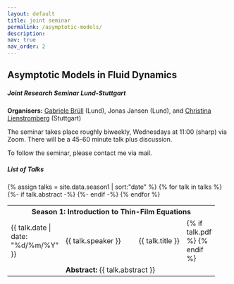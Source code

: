 ```yaml
---
layout: default
title: joint seminar
permalink: /asymptotic-models/
description:
nav: true
nav_order: 2
---
```



<h2> Asymptotic Models in Fluid Dynamics </h2>

<h5 class = "bottom-one"> Joint Research Seminar Lund-Stuttgart </h5>

<b>Organisers:</b> <a href="https://gabrielebruell.wordpress.com">Gabriele Brüll</a> (Lund), Jonas Jansen (Lund), and <a 
href="https://www.iadm.uni-stuttgart.de/team/Lienstromberg/">Christina Lienstromberg</a> (Stuttgart)

The seminar takes place roughly biweekly, Wednesdays at 11:00 (sharp) via Zoom. There will be a 45-60 minute talk plus discussion.

To follow the seminar, please contact me via mail.


<h5> List of Talks </h5>


<table class="table">
<tr>
    <th colspan="4">Season 1: Introduction to Thin-Film Equations</th>
  </tr>
{% assign talks = site.data.season1 | sort:"date"  %}
{% for talk in talks %}
<a class="table"><tr>
   <td width="1"> {{ talk.date | date: "%d/%m/%Y" }} </td>
   <td width="150"> {{ talk.speaker }} </td>
   <td> {{ talk.title }} </td>
   <td width="1" style="vertical-align:center">
   {% if talk.pdf %}
            <a href="{{ talk.pdf | prepend: '/assets/slides/' | relative_url }}" target="_blank" rel="noopener noreferrer" title="Slides"><i class="fas fa-file-pdf"></i></a>
        {% endif %}
  </td>
 </tr>
 {%- if talk.abstract -%}
 <tr style = "border-top-style:none">
 <td></td>
 <td colspan="2">
 <b> Abstract:</b> {{ talk.abstract }}
 </td>
 </tr>
 {%- endif -%}
 </a>
{% endfor %}
</table>
